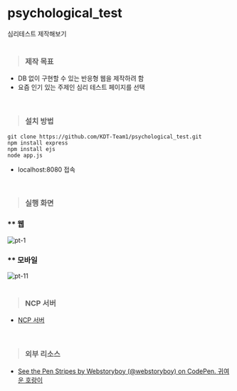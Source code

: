 # psychological_test
심리테스트 제작해보기
<br><br>

> ### 제작 목표
- DB 없이 구현할 수 있는 반응형 웹을 제작하려 함
- 요즘 인기 있는 주제인 심리 테스트 페이지를 선택
<br>

> ### 설치 방법
```
git clone https://github.com/KDT-Team1/psychological_test.git
npm install express
npm install ejs
node app.js
```
- localhost:8080 접속
<br>

> ### 실행 화면
### ** 웹
![pt-1](https://user-images.githubusercontent.com/56117742/198188530-ed6ef449-3ea3-462f-a4a2-7631f679cbfe.PNG)
### ** 모바일
![pt-11](https://user-images.githubusercontent.com/56117742/198188571-ba3a6891-282c-4e6e-911f-2d7414d93ca8.PNG)<br>
<br>

> ### NCP 서버
* [NCP 서버](http://115.85.180.118:8080/)
<br>

> ### 외부 리소스
* [See the Pen Stripes by Webstoryboy (@webstoryboy) on CodePen. 귀여운 호랑이](https://wsss.tistory.com/1825?category=728399)
